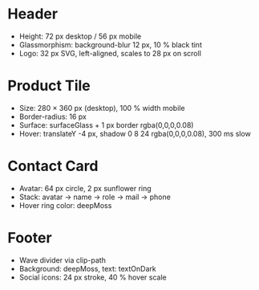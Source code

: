 # Header
- Height: 72 px desktop / 56 px mobile  
- Glassmorphism: background-blur 12 px, 10 % black tint  
- Logo: 32 px SVG, left-aligned, scales to 28 px on scroll

# Product Tile
- Size: 280 × 360 px (desktop), 100 % width mobile  
- Border-radius: 16 px  
- Surface: surfaceGlass + 1 px border rgba(0,0,0,0.08)  
- Hover: translateY -4 px, shadow 0 8 24 rgba(0,0,0,0.08), 300 ms slow

# Contact Card
- Avatar: 64 px circle, 2 px sunflower ring  
- Stack: avatar → name → role → mail → phone  
- Hover ring color: deepMoss

# Footer
- Wave divider via clip-path  
- Background: deepMoss, text: textOnDark  
- Social icons: 24 px stroke, 40 % hover scale